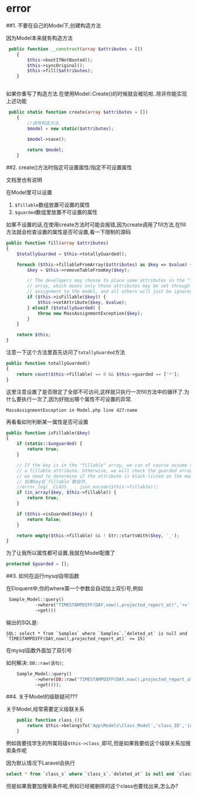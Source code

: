 # error

##1. 不要在自己的Model下,创建构造方法

因为Model本来就有构造方法

```php
 public function __construct(array $attributes = [])
    {
        $this->bootIfNotBooted();
        $this->syncOriginal();
        $this->fill($attributes);
    }
    
```

如果你重写了构造方法.在使用Model::Create()的时候就会被坑啦..除非你能实现上述功能

```php
 public static function create(array $attributes = [])
    {
        //调用构造方法.
        $model = new static($attributes);
        
        $model->save();

        return $model;
    }
```

##2. create()方法时指定可设置属性/指定不可设置属性

文档里也有说明

在Model里可以设置

1. `$fillable`数组放置可设置的属性
2. `$guarded`数组里放置不可设置的属性

如果不设置的话,在使用create方法时可能会报错,因为create调用了fill方法,在fill方法就会检查设置的属性是否可设置,看一下限制的源码

```php
public function fill(array $attributes)
{
    $totallyGuarded = $this->totallyGuarded();

    foreach ($this->fillableFromArray($attributes) as $key => $value) {
        $key = $this->removeTableFromKey($key);

        // The developers may choose to place some attributes in the "fillable"
        // array, which means only those attributes may be set through mass
        // assignment to the model, and all others will just be ignored.
        if ($this->isFillable($key)) {
            $this->setAttribute($key, $value);
        } elseif ($totallyGuarded) {
            throw new MassAssignmentException($key);
        }
    }

    return $this;
}
```
注意一下这个方法里首先访问了`totallyGuarded`方法

```php
public function totallyGuarded()
{
    return count($this->fillable) == 0 && $this->guarded == ['*'];
}
```
这里注意设置了是否限定了全部不可访问,这样就只执行一次fill方法中的循环了.为什么要执行一次了,因为好抛出哪个属性不可设置的异常.

    MassAssignmentException in Model.php line 427:name

再看看如何判断某一属性是否可设置

```php
public function isFillable($key)
{
    if (static::$unguarded) {
        return true;
    }

    // If the key is in the "fillable" array, we can of course assume that it's
    // a fillable attribute. Otherwise, we will check the guarded array when
    // we need to determine if the attribute is black-listed on the model.
    // 如果key在`fillable`数组中,
    //error_log(__CLASS__ . json_encode($this->fillable));
    if (in_array($key, $this->fillable)) {
        return true;
    }

    if ($this->isGuarded($key)) {
        return false;
    }

    return empty($this->fillable) && ! Str::startsWith($key, '_');
}

```
为了让我所以属性都可设置,我就在Model配置了

```php
protected $guarded = [];
```

##3. 如何在运行mysql自带函数

在Eloquent中,你的where第一个参数会自动加上双引号,例如

```php
 Sample_Model::query()
           ->where("TIMESTAMPDIFF(DAY,now(),projected_report_at)",'<=','15')
           ->get())
```

输出的SQL是:

    SQL: select * from `Samples` where `Samples`.`deleted_at` is null and `TIMESTAMPDIFF(DAY,now(),projected_report_at)` <= 15)

在mysql函数外面加了双引号

如何解决: `DB::raw(语句)`;

```php
    Sample_Model::query()
           ->where(DB::raw("TIMESTAMPDIFF(DAY,now(),projected_report_at)"),'<=','15')
           ->get()));
```           

##4. 关于Model的级联疑问???

关于Model,经常需要定义级联关系

```php
    public function class_(){
        return $this->belongsTo('App\Models\Class_Model','class_ID','id');
    }
```

例如我要找学生的所属班级`$this->class_`即可,但是如果我要给这个级联关系加搜索条件呢

因为默认情况下Laravel会执行

```sql
select * from `class_s` where `class_s`.`deleted_at` is null and `class_s`.`id` = '1524' limit 1
```

但是如果我要加搜索条件呢,例如已经被删除的这个class也要找出来,怎么办?